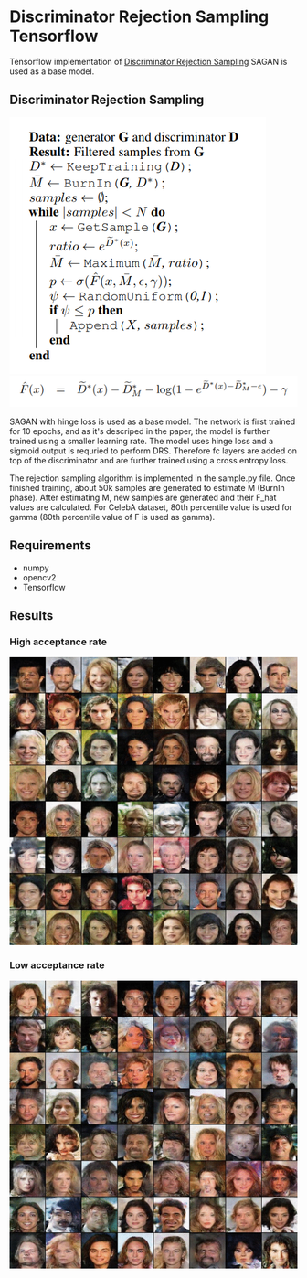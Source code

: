 # Discriminator Rejection Sampling Tensorflow

Tensorflow implementation of [Discriminator Rejection Sampling](https://arxiv.org/pdf/1810.06758.pdf) 
SAGAN is used as a base model.

## Discriminator Rejection Sampling
![pseudocode](./images/pseudocode.png) 
![equation](./images/equation.png) 

SAGAN with hinge loss is used as a base model. The network is first trained for 10 epochs, and as it's descriped in the paper, the model is further trained using a smaller learning rate. The model uses hinge loss and a sigmoid output is requried to perform DRS. Therefore fc layers are added on top of the discriminator and are further trained using a cross entropy loss.

The rejection sampling algorithm is implemented in the sample.py file.
Once finished training, about 50k samples are generated to estimate M (BurnIn phase).
After estimating M, new samples are generated and their F_hat values are calculated.
For CelebA dataset, 80th percentile value is used for gamma (80th percentile value of F is used as gamma). 


## Requirements
* numpy
* opencv2
* Tensorflow

## Results
### High acceptance rate
![high](./images/high.gif)

### Low acceptance rate
![low](./images/low.gif)



